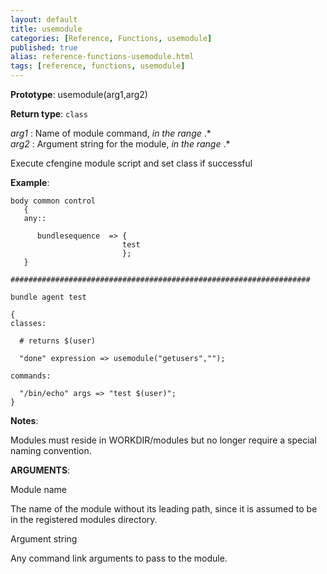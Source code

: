 ```yaml
---
layout: default
title: usemodule
categories: [Reference, Functions, usemodule]
published: true
alias: reference-functions-usemodule.html
tags: [reference, functions, usemodule]
---
```




**Prototype**: usemodule(arg1,arg2) 

**Return type**: `class`

  
 *arg1* : Name of module command, *in the range* .\*   
 *arg2* : Argument string for the module, *in the range* .\*   

Execute cfengine module script and set class if successful

**Example**:  
   

```cf3
body common control
   {
   any::

      bundlesequence  => {
                         test
                         };
   }

###################################################################

bundle agent test

{
classes:

  # returns $(user)

  "done" expression => usemodule("getusers","");

commands:

  "/bin/echo" args => "test $(user)";
}
```

**Notes**:  
   

Modules must reside in WORKDIR/modules but no longer require a special
naming convention.

**ARGUMENTS**:

Module name

The name of the module without its leading path, since it is assumed to
be in the registered modules directory.   

Argument string

Any command link arguments to pass to the module.
